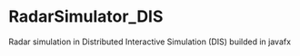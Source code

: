 # RadarSimulator_DIS
Radar simulation in Distributed Interactive Simulation (DIS)
builded in javafx
